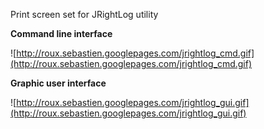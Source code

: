 Print screen set for JRightLog utility

**Command line interface**

![http://roux.sebastien.googlepages.com/jrightlog_cmd.gif](http://roux.sebastien.googlepages.com/jrightlog_cmd.gif)


**Graphic user interface**

![http://roux.sebastien.googlepages.com/jrightlog_gui.gif](http://roux.sebastien.googlepages.com/jrightlog_gui.gif)